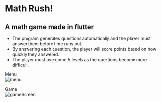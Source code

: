 # Math Rush!

## A math game made in flutter

- The program generates questions automatically and the player must answer them before time runs out.  
- By answering each question, the player will score points based on how quickly they answered.  
- The player must overcome 5 levels as the questions become more difficult.  

Menu  
![menu](https://user-images.githubusercontent.com/80630397/226966707-45ed5c7d-4156-4e13-8255-2ab2978248d9.gif)


Game  
![gameScreen](https://user-images.githubusercontent.com/80630397/226966711-0282c6de-9e14-4729-b873-06935ac54ea0.gif)
